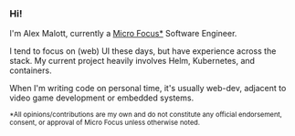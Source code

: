 ### Hi!

I'm Alex Malott, currently a [Micro Focus*](https://www.microfocus.com/en-us/home) Software Engineer.

I tend to focus on (web) UI these days, but have experience across the stack.  My current project heavily involves Helm, Kubernetes, and containers.

When I'm writing code on personal time, it's usually web-dev, adjacent to video game development or embedded systems.

<sub>*All opinions/contributions are my own and do not constitute any official endorsement, consent, or approval of Micro Focus unless otherwise noted.</sub>
